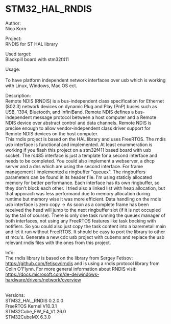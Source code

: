 # STM32_HAL_RNDIS
Author: 
<br>Nico Korn

Project: 
<br>RNDIS for ST HAL library

Used target: 
<br>Blackpill board with stm32f411

Usage:	
<br>To have platform independent network interfaces over usb which is working with Linux, Windows, Mac OS ect.

Description:
<br> Remote NDIS (RNDIS) is a bus-independent class specification for Ethernet (802.3) network devices on dynamic Plug and Play (PnP) buses such as USB, 1394, Bluetooth, and InfiniBand. Remote NDIS defines a bus-independent message protocol between a host computer and a Remote NDIS device over abstract control and data channels. Remote NDIS is precise enough to allow vendor-independent class driver support for Remote NDIS devices on the host computer.
<br>This rndis project is based on the HAL library and uses FreeRTOS. The rndis usb interface is functional and implemented. At least enummeration is working if you flash this project on a stm32f411 based board with usb socket.
The rs485 interface is just a template for a second interface and needs to be completed. You could also implement a webserver, a dhcp server and a dns which are using the second interface.
For frame management I implemented a ringbuffer "queuex". The ringbuffers parameters can be found in its header file. I'm using staticly allocated memory for better performance. Each interface has its own ringbuffer, so they don't block each other.
I tried also a linked list with heap allocation, but that apporach was less performand due to memory allocation during runtime but memory wise it was more efficient.
Data handling on the rndis usb interface is zero copy -> As soon as a complete frame has been received the head will jump to the next ringbuffer slot (if it is not occupied by the tail of course).
There is only one task running the queuex manager of both interfaces, not using any FreeRTOS features like task bocking with notifiers. So you could also just copy the task content into a baremetall main and let it run without FreeRTOS.
It should be easy to port the library to other st mcu's. Generate a new cdc usb project with cubemx and replace the usb relevant rndis files with the ones from this project.

Info: 
<br>The rndis library is based on the library from Sergey Fetisov: https://github.com/fetisov/lrndis and is using a rndis protocol library from Colin O'Flynn. For more general information about RNDIS visit: https://docs.microsoft.com/de-de/windows-hardware/drivers/network/overview

<br>Versions: 
<br>STM32_HAL_RNDIS 0.2.0.0 
<br>FreeRTOS Kernel V10.3.1 
<br>STM32Cube_FW_F4_V1.26.0 
<br>STM32CubeMX 6.3.0 

